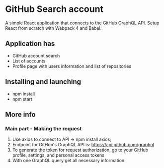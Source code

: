 # GitHub Search account

A simple React application that connects to the GitHub GraphQL API.
Setup React from scratch with Webpack 4 and Babel.

## Application has

* GitHub account search
* List of accounts
* Profile page with users information and list of repositories

## Installing and launching

* npm install
* npm start

## More info

### Main part - Making the request

1. Use axios to connect to API -> npm install axios;
2. Endpoint for GitHub's GraphQL API is: https://api.github.com/graphql
3. To generate the token for request authorization, go to your GitHub profile, settings, and personal access tokens
4. With one GraphQL query get all necessary information.
